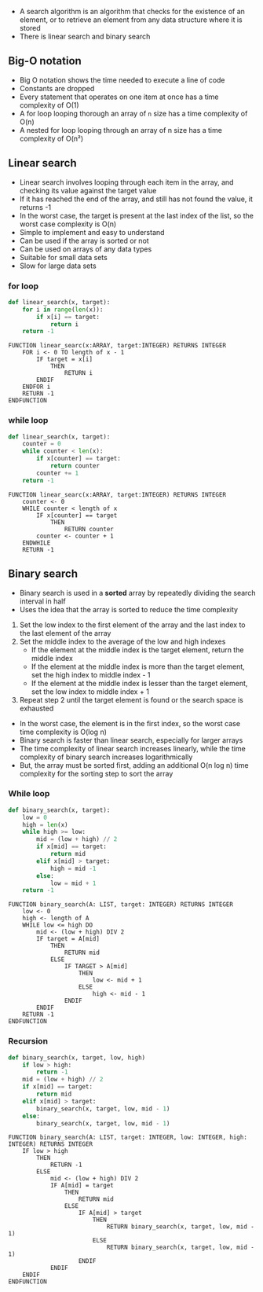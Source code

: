 - A search algorithm is an algorithm that checks for the existence of an element, or to retrieve an element from any data structure where it is stored
- There is linear search and binary search
## Big-O notation
- Big O notation shows the time needed to execute a line of code
- Constants are dropped
- Every statement that operates on one item at once has a time complexity of O(1)
- A for loop looping thorough an array of `n` size has a time complexity of O(n)
- A nested for loop looping through an array of n size has a time complexity of O(n²)
## Linear search
- Linear search involves looping through each item in the array, and checking its value against the target value
- If it has reached the end of the array, and still has not found the value, it returns -1
- In the worst case, the target is present at the last index of the list, so the worst case complexity is O(n)
- Simple to implement and easy to understand
- Can be used if the array is sorted or not
- Can be used on arrays of any data types
- Suitable for small data sets
- Slow for large data sets
### for loop
```Python
def linear_search(x, target):
	for i in range(len(x)):
		if x[i] == target:
			return i
	return -1
```

```Pseudo
FUNCTION linear_searc(x:ARRAY, target:INTEGER) RETURNS INTEGER
	FOR i <- 0 TO length of x - 1
		IF target = x[i] 
			THEN
				RETURN i
		ENDIF
	ENDFOR i
	RETURN -1
ENDFUNCTION
```
### while loop
```Python
def linear_search(x, target):
	counter = 0
	while counter < len(x):
		if x[counter] == target:
			return counter
		counter += 1
	return -1
```
```Pseudo
FUNCTION linear_searc(x:ARRAY, target:INTEGER) RETURNS INTEGER
	counter <- 0
	WHILE counter < length of x
		IF x[counter] == target
			THEN
				RETURN counter
		counter <- counter + 1
	ENDWHILE
	RETURN -1
```
## Binary search
- Binary search is used in a **sorted** array by repeatedly dividing the search interval in half
- Uses the idea that the array is sorted to reduce the time complexity
1. Set the low index to the first element of the array and the last index to the last element of the array
2. Set the middle index to the average of the low and high indexes
	- If the element at the middle index is the target element, return the middle index
	- If the element at the middle index is more than the target element, set the high index to middle index - 1
	- If the element at the  middle index is lesser than the target element, set the low index to middle index + 1
3. Repeat step 2 until the target element is found or the search space is exhausted
- In the worst case, the element is in the first index, so the worst case time complexity is O(log n)
- Binary search is faster than linear search, especially for larger arrays
- The time complexity of linear search increases linearly, while the time complexity of binary search increases logarithmically
- But, the array must be sorted first, adding an additional O(n log n) time complexity for the sorting step to sort the array
### While loop
```Python
def binary_search(x, target):
	low = 0
	high = len(x)
	while high >= low:
		mid = (low + high) // 2
		if x[mid] == target:
			return mid
		elif x[mid] > target:
			high = mid -1
		else:
			low = mid + 1
	return -1
```
```Pseudo
FUNCTION binary_search(A: LIST, target: INTEGER) RETURNS INTEGER
	low <- 0
	high <- length of A
	WHILE low <= high DO
		mid <- (low + high) DIV 2
		IF target = A[mid]
			THEN
				RETURN mid
			ELSE
				IF TARGET > A[mid]
					THEN
						low <- mid + 1
					ELSE
						high <- mid - 1
				ENDIF
		ENDIF
	RETURN -1
ENDFUNCTION
```
### Recursion
```Python
def binary_search(x, target, low, high)
	if low > high:
		return -1
	mid = (low + high) // 2
	if x[mid] == target:
		return mid
	elif x[mid] > target:
		binary_search(x, target, low, mid - 1)
	else:
		binary_search(x, target, low, mid - 1)
```
```Pseudo
FUNCTION binary_search(A: LIST, target: INTEGER, low: INTEGER, high: INTEGER) RETURNS INTEGER
	IF low > high
		THEN
			RETURN -1
		ELSE
			mid <- (low + high) DIV 2
			IF A[mid] = target
				THEN
					RETURN mid
				ELSE 
					IF A[mid] > target
						THEN
							RETURN binary_search(x, target, low, mid - 1)
						ELSE
							RETURN binary_search(x, target, low, mid - 1)
					ENDIF
			ENDIF
	ENDIF
ENDFUNCTION
```
